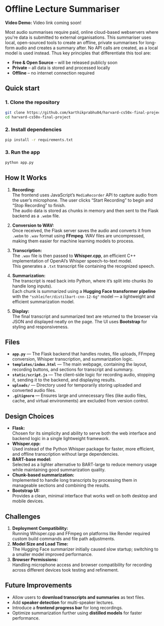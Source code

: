 # Offline Lecture Summariser

**Video Demo:** Video link coming soon!


Most audio summarises require paid, online cloud-based webservers where you're data is submitted to external organisations. This summariser uses local, open-sourced tools to create an offline, private summarises for long-form audio and creates a summary after. No API calls are created, as a local model is used instead. Thus key principles that differentiate this tool are:
- **Free & Open Source** – will be released publicly soon  
- **Private** – all data is stored and processed locally  
- **Offline** – no internet connection required  



## Quick start

### 1. Clone the repository
```bash
git clone https://github.com/karthikprabhu04/harvard-cs50x-final-project
cd harvard-cs50x-final-project
```

### 2. Install dependencies
```bash
pip install -r requirements.txt
```

### 3. Run the app
```bash
python app.py
```


## How It Works

1. **Recording:**  
   The frontend uses JavaScript’s `MediaRecorder` API to capture audio from the user’s microphone. The user clicks “Start Recording” to begin and “Stop Recording” to finish.  
   The audio data is stored as chunks in memory and then sent to the Flask backend as a `.webm` file.

2. **Conversion to WAV:**  
   Once received, the Flask server saves the audio and converts it from `.webm` to `.wav` format using **FFmpeg**. WAV files are uncompressed, making them easier for machine learning models to process.

3. **Transcription:**  
   The `.wav` file is then passed to **Whisper.cpp**, an efficient C++ implementation of OpenAI’s Whisper speech-to-text model.  
   This generates a `.txt` transcript file containing the recognized speech.

4. **Summarization:**  
   The transcript is read back into Python, where it’s split into chunks (to handle long inputs).  
   Each chunk is summarized using a **Hugging Face transformer pipeline** with the `"sshleifer/distilbart-cnn-12-6g"` model — a lightweight and efficient summarization model.

5. **Display:**  
   The final transcript and summarized text are returned to the browser via JSON and displayed neatly on the page. The UI uses **Bootstrap** for styling and responsiveness.


## Files

- **`app.py`** — The Flask backend that handles routes, file uploads, FFmpeg conversion, Whisper transcription, and summarization logic.  
- **`templates/index.html`** — The main webpage, containing the layout, recording buttons, and sections for transcript and summary.  
- **`static/script.js`** — The client-side logic for recording audio, stopping it, sending it to the backend, and displaying results.  
- **`uploads/`** — Directory used for temporarily storing uploaded and converted audio files.  
- **`.gitignore`** — Ensures large and unnecessary files (like audio files, cache, and virtual environments) are excluded from version control.  


## Design Choices

- **Flask:**  
  Chosen for its simplicity and ability to serve both the web interface and backend logic in a single lightweight framework.  
- **Whisper.cpp:**  
  Used instead of the Python Whisper package for faster, more efficient, and offline transcription without large dependencies.  
- **BART-base model:**  
  Selected as a lighter alternative to BART-large to reduce memory usage while maintaining good summarization quality.  
- **Chunk-based summarization:**  
  Implemented to handle long transcripts by processing them in manageable sections and combining the results.  
- **Bootstrap UI:**  
  Provides a clean, minimal interface that works well on both desktop and mobile devices.  


## Challenges

1. **Deployment Compatibility:**  
   Running Whisper.cpp and FFmpeg on platforms like Render required custom build commands and file path adjustments.  
2. **Model Size and Load Time:**  
   The Hugging Face summarizer initially caused slow startup; switching to a smaller model improved performance.  
3. **Browser Permissions:**  
   Handling microphone access and browser compatibility for recording across different devices took testing and refinement.



## Future Improvements

- Allow users to **download transcripts and summaries** as text files.  
- Add **speaker detection** for multi-speaker lectures.  
- Introduce a **frontend progress bar** for long recordings.  
- Optimize summarization further using **distilled models** for faster performance.  




